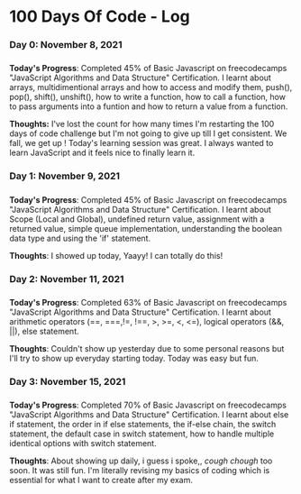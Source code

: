 # 100 Days Of Code - Log

<!--### Day 0: October 24, 2021
#####

**Today's Progress**: Finished building the "Technical Document" project for the freecodecamp "Responsive Web Design" certification. Also, started working on the "Portfolio' project. I managed to fulfill all the user stories and now all I have to do is design the page well so it's presentable.

**Thoughts:** I'm struggling with center aligning the content vertically and horizontally but I'll figure it out once and for all tomorrow. I had started this certification at the start of my final semester and then I had to drop everything mid way because "final semester". Now that that's out of the way I'm glad I picked it up again. Although I do need to brush a few concepts which I will do tomorrow since I'll be starting with Javascript the day after. I have been WAITING to get started with it for quite a while and now that it's finally going to happen the day after I'm just super excited !

**Link to work:** [Technical Documentation](https://codepen.io/caffeineproof/pen/abyvXvO)


### Day 1: October 25, 2021
#####

**Today's Progress**: Finished the final project for the "Responsive Web Design" Certification. I learned the simplest technique to center align horizontally and vertically  Using the following:

        display: flex;        
        justify-content: center;        
        align-items: center;
        
I also learned about,

        scroll-padding-top: 100px;
     
so I can avoid the headings from being cut off when I click on a link that takes me to a particular section in the page.

**Thoughts**: It took me really~ long to obtain this certification but I finally did it and it feels really good ! Finally, I'll be starting with JavaScript tomorrow ! I'm going to reward myself with an episode of "Blue Period" and then continue studying for my exam.

**Link to work**: [Personal Portfolio Webpage](https://codepen.io/caffeineproof/pen/MWvJVxx?editors=1100)


### Day 2: October 28, 2021
#####

**Today's Progress**: 14% progress on Basic JavaScript under JavaScript Algorithms and Data Structures Certification.

**Thoughts:** I am a CS graduate and I know some basics but I'm making notes of everything so my progress is slow. I love learning this way rather than at college. We just skimmed thourgh JavaScript without proper order and just for the sake of completing the syllabus. Though for the project I managed to make a Pomodoro Timer with the crumbs of JavaScript I understood and with help of YouTube tutorials. At the end of this I really want to be able to make one on my own along with other projects.



### Day 3: October 31, 2021
#####

**Today's Progress**: 22% progress on Basic JavaScript under JavaScript Algorithms and Data Structures Certification.

**Thoughts:** For a few days I'm going to focus on showing up rather than how much I manage to complete since i'm dealing with a lot of inconsistencies. I really need to do something about it. It's best to take small steps at a time.


### Day 4: November 1, 2021
#####

**Today's Progress**: 34% progress on Basic JavaScript under JavaScript Algorithms and Data Structures Certification. Learned all about concatenatig strings and accessing letters at various positons in the string and how to find the length of the string. Also learnt that a particular letter in the string cannot be altered but you can assign a whole new string to a variable.

**Thoughts:** It was fun! Today I did feel like showing up and it felt nice. The real test is when I don't feel like showing up.-->


### Day 0: November 8, 2021
#####

**Today's Progress**: Completed 45% of Basic Javascript on freecodecamps "JavaScript Algorithms and Data Structure" Certification. I learnt about arrays, multidimentional arrays and how to access and modify them, push(), pop(), shift(), unshift(), how to write a function, how to call a function, how to pass arguments into a funtion and how to return a value from a function.

**Thoughts:** I've lost the count for how many times I'm restarting the 100 days of code challenge but I'm not going to give up till I get consistent. We fall, we get up ! Today's learning session was great. I always wanted to learn JavaScript and it feels nice to finally learn it.


### Day 1: November 9, 2021
#####

**Today's Progress**: Completed 45% of Basic Javascript on freecodecamps "JavaScript Algorithms and Data Structure" Certification. I learnt about Scope (Local and Global), undefined return value, assignment with a returned value, simple queue implementation, understanding the boolean data type and using the 'if' statement. 

**Thoughts**: I showed up today, Yaayy! I can totally do this!


### Day 2: November 11, 2021
#####

**Today's Progress**: Completed 63% of Basic Javascript on freecodecamps "JavaScript Algorithms and Data Structure" Certification. I learnt about arithmetic operators (==, ===,!=, !==, >, >=, <, <=), logical operators (&&, ||), else statement.

**Thoughts**: Couldn't show up yesterday due to some personal reasons but I'll try to show up everyday starting today. Today was easy but fun.


### Day 3: November 15, 2021
#####

**Today's Progress**: Completed 70% of Basic Javascript on freecodecamps "JavaScript Algorithms and Data Structure" Certification. I learnt about else if statement, the order in if else statements, the if-else chain, the switch statement, the default case in switch statement, how to handle multiple identical options with switch statement.

**Thoughts**: About showing up daily, i guess i spoke,, *cough chough* too soon. It was still fun. I'm literally revising my basics of coding which is essential for what I want to create after my exam.

<!--### Day 1: June 27, Monday

**Today's Progress**: I've gone through many exercises on FreeCodeCamp.

**Thoughts** I've recently started coding, and it's a great feeling when I finally solve an algorithm challenge after a lot of attempts and hours spent.

**Link(s) to work**
1. [Find the Longest Word in a String](https://www.freecodecamp.com/challenges/find-the-longest-word-in-a-string)
2. [Title Case a Sentence](https://www.freecodecamp.com/challenges/title-case-a-sentence)-->
